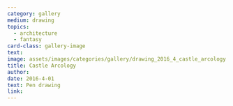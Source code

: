 ```yaml
---
category: gallery
medium: drawing
topics:
  - architecture
  - fantasy
card-class: gallery-image
text:
image: assets/images/categories/gallery/drawing_2016_4_castle_arcology.png
title: Castle Arcology
author:
date: 2016-4-01
text: Pen drawing
link:
---
```

